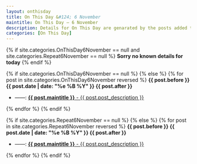 ```yaml
---
layout: onthisday
title: On This Day &#124; 6 November
maintitle: On This Day — 6 November
description: Details for On This Day are genarated by the posts added to the website so the content is subject to changes/updates over time.
categories: [On This Day]
---
```


{% if site.categories.OnThisDay6November == null and site.categories.Repeat6November == null %}
<strong>Sorry no known details for today</strong>
{% endif %}

{% if site.categories.OnThisDay6November == null %}
{% else %}
{% for post in site.categories.OnThisDay6November reversed %}
<strong>{{ post.before }} {{ post.date | date: "%e %B %Y" }} {{ post.after }}</strong>
<ul>
<li> ——: <a href="{{ post.url }}"><strong>{{ post.maintitle }}</strong> - {{ post.post_description }}</a></li>
</ul>
{% endfor %}
{% endif %}

{% if site.categories.Repeat6November == null %}
{% else %}
{% for post in site.categories.Repeat6November reversed %}
<strong>{{ post.before }} {{ post.date | date: "%e %B %Y" }} {{ post.after }}</strong>
<ul>
<li> ——: <a href="{{ post.url }}"><strong>{{ post.maintitle }}</strong> - {{ post.post_description }}</a></li>
</ul>
{% endfor %}
{% endif %}
